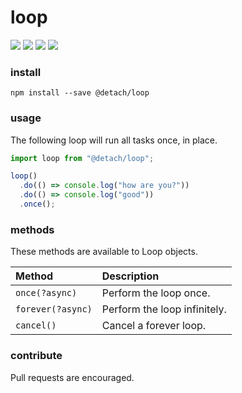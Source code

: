 # loop

![](https://badgen.net/npm/v/@detach/loop?color=grey)
![](https://badgen.net/npm/dw/@detach/loop)
![](https://badgen.net/packagephobia/install/@detach/loop?color=055ff3)
![](https://badgen.net/badge/code%20style/prettier/ff51bc)

### install

`npm install --save @detach/loop`

### usage

The following loop will run all tasks once, in place.

```javascript
import loop from "@detach/loop";

loop()
  .do(() => console.log("how are you?"))
  .do(() => console.log("good"))
  .once();
```

### methods

These methods are available to Loop objects.

| Method            | Description                  |
| :---------------- | :--------------------------- |
| `once(?async)`    | Perform the loop once.       |
| `forever(?async)` | Perform the loop infinitely. |
| `cancel()`        | Cancel a forever loop.       |

### contribute

Pull requests are encouraged.
